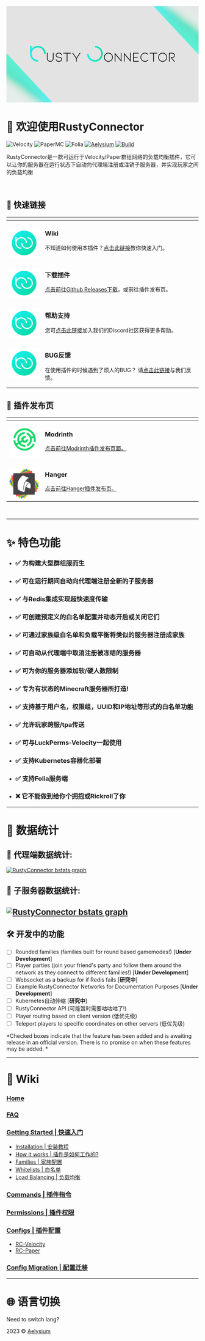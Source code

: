![Aelysium Wordmark Image](https://github.com/Aelysium-Group/.github/blob/main/images/rustyconnector-wordmark.png?raw=true)

# 👋 欢迎使用RustyConnector
![Velocity](https://badgen.net/badge/Velocity/3.1.1%20-%203.2.0/1197d1?icon=dockbit)
![PaperMC](https://badgen.net/badge/Paper/1.16%20-%201.20.1/F96854?icon=telegram)
![Folia](https://badgen.net/badge/Folia/Supported/E004BC?icon=maven)
[![Aelysium](https://badgen.net/badge/Discord/Aelysium/5865F2?icon=discord)](https://join.aelysium.group/)
[![Build](https://badgen.net/github/release/Aelysium-Group/rusty-connector?label=Latest%20Stable%20Release&icon=maven)](https://github.com/Aelysium-Group/rusty-connector/releases)

RustyConnector是一款可运行于Velocity/Paper群组网络的负载均衡插件，它可以让你的服务器在运行状态下自动向代理端注册或注销子服务器，并实现玩家之间的负载均衡

<br>

<table>
<thead>
<tr>
<th width="2000" colspan="2">
</th>
</tr>
<h2>🧭 快速链接</h2>
</thead>
<tbody>
<tr>
  <td width="80" align="center" valign="top">
    <br>
    <a href="https://github.com/Aelysium-Group/rusty-connector/wiki"><img src="../images/logo/rc-logo.webp"></a>
  </td>
  <td valign="top">
    <h3>Wiki</h3>
    <p>
      不知道如何使用本插件？<a href="https://github.com/Aelysium-Group/rusty-connector/wiki">点击此链接</a>教你快速入门。
    </p>
  </td>
</tr>
<tr>
  <td width="80" align="center" valign="top">
    <br>
    <a href="https://github.com/Aelysium-Group/rusty-connector/releases"><img src="../images/logo/rc-logo.webp"></a>
  </td>
  <td valign="top">
    <h3>下载插件</h3>
    <p>
      <a href="https://github.com/Aelysium-Group/rusty-connector/releases">点击前往Github Releases下载</a>，或前往插件发布页。
    </p>
  </td>
</tr>
<tr>
  <td width="80" align="center" valign="top">
    <br>
    <a href="https://nuxt.com/docs/examples/hello-world"><img src="../images/logo/rc-logo.webp"></a>
  </td>
  <td>
    <h3>帮助支持</h3>
    <p>
      您可<a href="https://nuxt.com/docs/examples/essentials/hello-world">点击此链接</a>加入我们的Discord社区获得更多帮助。
    </p>
  </td>
</tr>
<tr>
  <td width="80" align="center" valign="top">
    <br>
    <a href="https://github.com/Aelysium-Group/rusty-connector/issues"><img src="../images/logo/rc-logo.webp"></a>
  </td>
  <td>
    <h3>BUG反馈</h3>
    <p>
      在使用插件的时候遇到了烦人的BUG？ 请<a href="https://github.com/Aelysium-Group/rusty-connector/issues">点击此链接</a>与我们反馈。
    </p>
  </td>
</tr>
</tbody>
</table>

<table>
<thead>
<tr>
<th width="2000" colspan="2">
</th>
</tr>
<h2>🚀 插件发布页</h2>
</thead>
<tbody>
<tr>
  <td width="80" align="center" valign="top">
    <br>
    <a href="https://modrinth.com/plugin/rustyconnector"><img src="../images/logo/modrinth.svg"></a>
  </td>
  <td valign="top">
    <h3>Modrinth</h3>
    <p>
      <a href="https://modrinth.com/plugin/rustyconnector">点击前往Modrinth插件发布页面。</a>
    </p>
  </td>
</tr>
<tr>
  <td width="80" align="center" valign="top">
    <br>
    <a href="https://hangar.papermc.io/nathan-i-martin/RustyConnector"><img src="../images/logo/hanger.svg"></a>
  </td>
  <td valign="top">
    <h3>Hanger</h3>
    <p>
      <a href="https://hangar.papermc.io/nathan-i-martin/RustyConnector">点击前往Hanger插件发布页。</a>
    </p>
  </td>
</tr>
</tbody>
</table>

<br>

---
# ✨ 特色功能
- ### ✅ 为构建大型群组服而生
- ### ✅ 可在运行期间自动向代理端注册全新的子服务器
- ### ✅ 与Redis集成实现超快速度传输
- ### ✅ 可创建预定义的白名单配置并动态开启或关闭它们
- ### ✅ 可通过家族级白名单和负载平衡将类似的服务器注册成家族
- ### ✅ 可自动从代理端中取消注册被冻结的服务器
- ### ✅ 可为你的服务器添加软/硬人数限制
- ### ✅ 专为有状态的Minecraft服务器所打造!
- ### ✅ 支持基于用户名，权限组，UUID和IP地址等形式的白名单功能
- ### ✅ 允许玩家跨服/tpa传送
- ### ✅ 可与LuckPerms-Velocity一起使用
- ### ✅ 支持Kubernetes容器化部署
- ### ✅ 支持Folia服务端
- ### ❌ 它不能做到给你个拥抱或Rickroll了你

---
# 🎨 数据统计


## 🌌 代理端数据统计:
[![RustyConnector bstats graph](https://bstats.org/signatures/velocity/RustyConnector.svg)](https://bstats.org/signatures/velocity/RustyConnector.svg)
## 🌌 子服务器数据统计:
[![RustyConnector bstats graph](https://bstats.org/signatures/bukkit/RustyConnector.svg)](https://bstats.org/signatures/bukkit/RustyConnector.svg)
---
## 🛠 开发中的功能
- [ ] Rounded families (families built for round based gamemodes!) [__Under Development__]
- [ ] Player parties (join your friend's party and follow them around the network as they connect to different families!) [__Under Development__]
- [ ] Websocket as a backup for if Redis fails [__研究中__]
- [ ] Example RustyConnector Networks for Documentation Purposes [__Under Development__]
- [ ] Kubernetes自动伸缩 [__研究中__]
- [ ] RustyConnector API (可能暂时需要咕咕咕了!)
- [ ] Player routing based on client version (低优先级)
- [ ] Teleport players to specific coordinates on other servers (低优先级)

\*Checked boxes indicate that the feature has been added and is awaiting release in an official version. There is no promise on when these features may be added.
\*

---

# 📖 Wiki
### [Home](https://github.com/Aelysium-Group/rusty-connector/wiki)
### [FAQ](https://github.com/Aelysium-Group/rusty-connector/wiki#faq)
### [Getting Started | 快速入门](https://github.com/Aelysium-Group/rusty-connector/wiki/Getting-Started-(First-Time))
  - [Installation | 安装教程](https://github.com/Aelysium-Group/rusty-connector/wiki/Getting-Started-(First-Time))
  - [How it works | 插件是如何工作的?](https://github.com/Aelysium-Group/rusty-connector/wiki/Getting-Started-(First-Time)#how-it-works)
  - [Families | 家族配置](https://github.com/Aelysium-Group/rusty-connector/wiki/Family)
  - [Whitelists | 白名单](https://github.com/Aelysium-Group/rusty-connector/wiki/Whitelist)
  - [Load Balancing | 负载均衡](https://github.com/Aelysium-Group/rusty-connector/wiki/Family#load-balancing)
### [Commands | 插件指令](https://github.com/Aelysium-Group/rusty-connector/wiki/Commands)
### [Permissions | 插件权限](https://github.com/Aelysium-Group/rusty-connector/wiki/Permissions)
### [Configs | 插件配置](https://github.com/Aelysium-Group/rusty-connector/wiki/Config-Migration)
  - [RC-Velocity](https://github.com/Aelysium-Group/rusty-connector/wiki/Config-v2#rc-velocity)
  - [RC-Paper](https://github.com/Aelysium-Group/rusty-connector/wiki/Config-v2#rc-paper)
### [Config Migration | 配置迁移](https://github.com/Aelysium-Group/rusty-connector/wiki/Config-Migration)

---
# <a id=""></a>🌐 语言切换

Need to switch lang?

2023 © [Aelysium](https://www.aelysium.group)